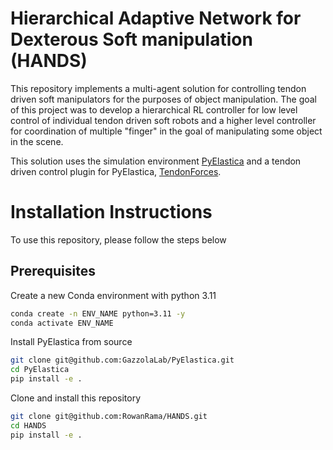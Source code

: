 # Hierarchical Adaptive Network for Dexterous Soft manipulation (HANDS)
This repository implements a multi-agent solution for controlling tendon driven soft manipulators for the purposes of object manipulation. The goal of this project was to develop a hierarchical RL controller for low level control of individual tendon driven soft robots and a higher level controller for coordination of multiple "finger" in the goal of manipulating some object in the scene.

This solution uses the simulation environment [PyElastica](https://github.com/GazzolaLab/PyElastica) and a tendon driven control plugin for PyElastica, [TendonForces](https://github.com/gabotuzl/TendonForces).

# Installation Instructions

To use this repository, please follow the steps below

## Prerequisites

Create a new Conda environment with python 3.11

```bash
conda create -n ENV_NAME python=3.11 -y
conda activate ENV_NAME
```

Install PyElastica from source

```bash
git clone git@github.com:GazzolaLab/PyElastica.git
cd PyElastica
pip install -e .
```

Clone and install this repository

```bash
git clone git@github.com:RowanRama/HANDS.git
cd HANDS
pip install -e .
```


